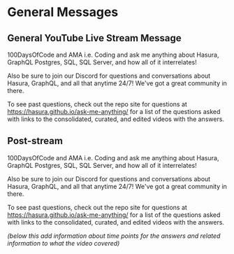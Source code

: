 # General Messages

## General YouTube Live Stream Message

100DaysOfCode and AMA i.e. Coding and ask me anything about Hasura, GraphQL Postgres, SQL, SQL Server, and how all of it interrelates!

Also be sure to join our Discord for questions and conversations about Hasura, GraphQL, and all that anytime 24/7! We've got a great community in there.

To see past questions, check out the repo site for questions at https://hasura.github.io/ask-me-anything/ for a list of the questions asked with links to the consolidated, curated, and edited videos with the answers.

## Post-stream

100DaysOfCode and AMA i.e. Coding and ask me anything about Hasura, GraphQL Postgres, SQL, SQL Server, and how all of it interrelates!

Also be sure to join our Discord for questions and conversations about Hasura, GraphQL, and all that anytime 24/7! We've got a great community in there.

To see past questions, check out the repo site for questions at https://hasura.github.io/ask-me-anything/ for a list of the questions asked with links to the consolidated, curated, and edited videos with the answers.

*(below this add information about time points for the answers and related information to what the video covered)*
